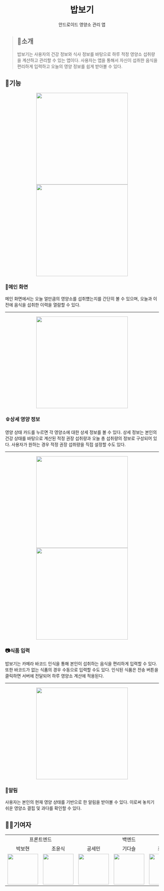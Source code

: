 <div align=center>
  <h1>밥보기</h1>
  <div>안드로이드 영양소 관리 앱</div>
</div>

<blockquote>
  <h2>📝소개</h2>
  <p>
    밥보기는 사용자의 건강 정보와 식사 정보를 바탕으로 하루 적정 영양소 섭취량을 계산하고 관리할 수 있는 앱이다. 사용자는 앱을 통해서 자신이 섭취한 음식을 편리하게 입력하고 오늘의 영양 정보를 쉽게 받아볼 수 있다.
  </p>
</blockquote>

<h2>🍎기능</h2>
<div align=center>
  <img src="https://github.com/CHOYUNSIG/babbogi/assets/61886049/ecf40968-f386-4e7e-9720-efa1f5f8f924" width=300/>
  <img src="https://github.com/CHOYUNSIG/babbogi/assets/61886049/e5ed0095-f819-44b9-b228-00984ddd6372" width=300/>
</div>
<h3>📱메인 화면</h3>
<p>
  메인 화면에서는 오늘 얼만큼의 영양소를 섭취헀는지를 간단히 볼 수 있으며, 오늘과 이전에 음식을 섭취한 이력을 열람할 수 있다.
</p>
<hr>
<div align=center>
  <img src="https://github.com/CHOYUNSIG/babbogi/assets/61886049/e7eb1dd1-a237-4b69-801e-3ce9b3f7cd7c" width=300/>
</div>
<h3>🫑상세 영양 정보</h3>
<p>
  영양 상태 카드를 누르면 각 영양소에 대한 상세 정보를 볼 수 있다. 상세 정보는 본인의 건강 상태를 바탕으로 계산된 적정 권장 섭취량과 오늘 총 섭취량의 정보로 구성되어 있다. 사용자가 원하는 경우 적정 권장 섭취량을 직접 설정할 수도 있다.
</p>
<hr>
<div align=center>
  <img src="https://github.com/CHOYUNSIG/babbogi/assets/61886049/340be0d2-9373-4a1c-b2d6-461bdbc08bdb" width=300/>
  <img src="https://github.com/CHOYUNSIG/babbogi/assets/61886049/8f00f9ee-b8c4-429d-8695-fe9a6fb60b17" width=300/>
</div>
<h3>📷식품 입력</h3>
<p>
  밥보기는 카메라 바코드 인식을 통해 본인이 섭취하는 음식을 편리하게 입력할 수 있다. 또한 바코드가 없는 식품의 경우 수동으로 입력할 수도 있다. 인식된 식품은 전송 버튼을 클릭하면 서버에 전달되어 하루 영양소 계산에 적용된다.
</p>
<hr>
<div align=center>
  <img src="https://github.com/CHOYUNSIG/babbogi/assets/61886049/ad4d6fbd-db0e-424c-afcc-357e63f6853b" width=300/>
</div>
<h3>🔔알림</h3>
<p>
  사용자는 본인의 현재 영양 상태를 기반으로 한 알림을 받아볼 수 있다. 이로써 놓치기 쉬운 영양소 결핍 및 과다를 확인할 수 있다.
</p>

<h2>👨‍🔧기여자</h2>

<div align=center>
  <table>
    <tr>
      <td colspan=2 align=center>프론트엔드</td>
      <td colspan=3 align=center>백엔드</td>
    </tr>
    <tr>
      <td align=center>박보현</td>
      <td align=center>조윤식</td>
      <td align=center>공세민</td>
      <td align=center>기다슬</td>
      <td align=center>최석운</td>
    </tr>
    <tr>
      <td align=center>
        <a href="https://github.com/HIROKIPark"><img src="https://avatars.githubusercontent.com/u/99084610?v=4" width="100px"/></a>
      </td>
      <td align=center>
        <a href="https://github.com/CHOYUNSIG"><img src="https://avatars.githubusercontent.com/u/61886049?v=4" width="100px"/></a>
      </td>
      <td align=center>
        <a href="https://github.com/SeMinKong"><img src="https://avatars.githubusercontent.com/u/154436207?v=4" width="100px"/></a>
      </td>
      <td align=center>
        <a href="https://github.com/gidaseul"><img src="https://avatars.githubusercontent.com/u/61573303?v=4" width="100px"/></a>
      </td>
      <td align=center>
        <a href="https://github.com/choiseokun"><img src="https://avatars.githubusercontent.com/u/66260038?v=4" width="100px"/></a>
      </td>
    </tr>
  </table>
</div>
